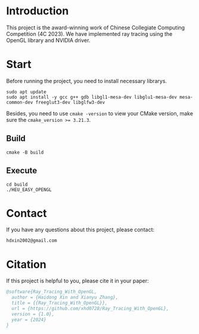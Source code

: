 # Introduction

This project is the award-winning work of Chinese Collegiate Computing Competition (4C 2023). We have implemented ray tracing using the OpenGL library and NVIDIA driver.

# Start

Before running the project, you need to install necessary librarys.

```shell
sudo apt update
sudo apt install -y gcc g++ gdb libgl1-mesa-dev libglu1-mesa-dev mesa-common-dev freeglut3-dev libglfw3-dev
```

Besides, you need to use `cmake -version` to view your CMake version, make sure the `cmake_version >= 3.21.3`.

## Build

```shell
cmake -B build
```

## Execute

```shell
cd build
./HEU_EASY_OPENGL
```

# Contact

If you have any questions about this project, please contact:

```
hdxin2002@gmail.com
```

# Citation

If this project is helpful to you, please cite it in your paper:

```bibtex
@software{Ray_Tracing_With_OpenGL,
  author = {Haidong Xin and Xianyu Zhang},
  title = {{Ray_Tracing_With_OpenGL}},
  url = {https://github.com/xhd0728/Ray_Tracing_With_OpenGL},
  version = {1.0},
  year = {2024}
}
```